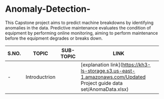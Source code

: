 # Anomaly-Detection-

This Capstone project aims to predict machine breakdowns by identifying anomalies in the data. Predictive maintenance evaluates the condition of equipment by performing online monitoring, aiming to perform maintenance before the equipment degrades or breaks down.

| S.NO.| TOPIC |  SUB-TOPIC| LINK |
|-|-|-|-|
|-|Introductrion||[explanation link](https://kh3-ls-storage.s3.us-east-1.amazonaws.com/Updated Project guide data set/AnomaData.xlsx)
